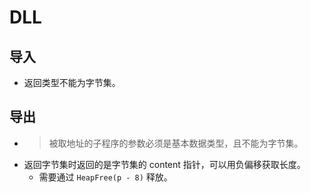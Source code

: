 # DLL
## 导入
- 返回类型不能为字节集。

## 导出
- > 被取地址的子程序的参数必须是基本数据类型，且不能为字节集。
- 返回字节集时返回的是字节集的 content 指针，可以用负偏移获取长度。
  - 需要通过 `HeapFree(p - 8)` 释放。